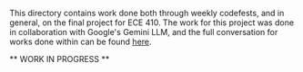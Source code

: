 This directory contains work done both through weekly codefests, and in general, on the final project for ECE 410. The work for this project was done in collaboration with Google's Gemini LLM, and the full conversation for works done within can be found [here](https://g.co/gemini/share/235e15774d0e).

** WORK IN PROGRESS **
